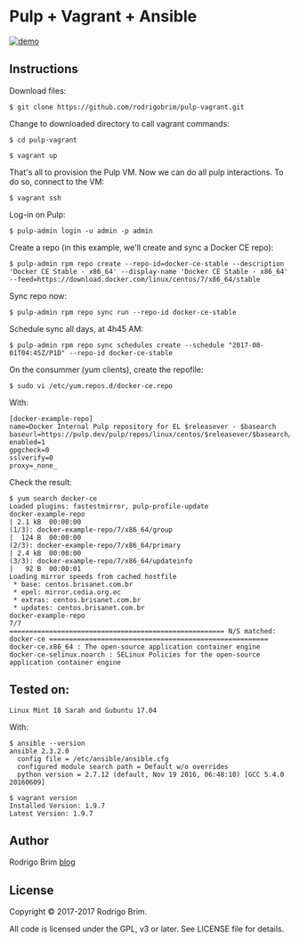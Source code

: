 # Pulp + Vagrant + Ansible

[![demo](https://asciinema.org/a/aopQgNcC6hNoxi2gzixRKabJ3.png)](https://asciinema.org/a/aopQgNcC6hNoxi2gzixRKabJ3?autoplay=1)

## Instructions

Download files:

	$ git clone https://github.com/rodrigobrim/pulp-vagrant.git

Change to downloaded directory to call vagrant commands:

	$ cd pulp-vagrant

	$ vagrant up

That's all to provision the Pulp VM. Now we can do all pulp interactions. To do so, connect to the VM:

	$ vagrant ssh

Log-in on Pulp:

	$ pulp-admin login -u admin -p admin

Create a repo (in this example, we'll create and sync a Docker CE repo):

	$ pulp-admin rpm repo create --repo-id=docker-ce-stable --description 'Docker CE Stable - x86_64' --display-name 'Docker CE Stable - x86_64' --feed=https://download.docker.com/linux/centos/7/x86_64/stable

Sync repo now:

	$ pulp-admin rpm repo sync run --repo-id docker-ce-stable

Schedule sync all days, at 4h45 AM:

	$ pulp-admin rpm repo sync schedules create --schedule "2017-08-01T04:45Z/P1D" --repo-id docker-ce-stable

On the consummer (yum clients), create the repofile:

	$ sudo vi /etc/yum.repos.d/docker-ce.repo

With:

	[docker-example-repo]
	name=Docker Internal Pulp repository for EL $releasever - $basearch
	baseurl=https://pulp.dev/pulp/repos/linux/centos/$releasever/$basearch/stable
	enabled=1
	gpgcheck=0
	sslverify=0
	proxy=_none_

Check the result:

	$ yum search docker-ce
	Loaded plugins: fastestmirror, pulp-profile-update
	docker-example-repo                                                                                           | 2.1 kB  00:00:00     
	(1/3): docker-example-repo/7/x86_64/group                                                                     |  124 B  00:00:00     
	(2/3): docker-example-repo/7/x86_64/primary                                                                   | 2.4 kB  00:00:00     
	(3/3): docker-example-repo/7/x86_64/updateinfo                                                                |   92 B  00:00:01     
	Loading mirror speeds from cached hostfile
	 * base: centos.brisanet.com.br
	 * epel: mirror.cedia.org.ec
	 * extras: centos.brisanet.com.br
	 * updates: centos.brisanet.com.br
	docker-example-repo                                                                                                              7/7
	====================================================== N/S matched: docker-ce =======================================================
	docker-ce.x86_64 : The open-source application container engine
	docker-ce-selinux.noarch : SELinux Policies for the open-source application container engine

## Tested on:

	Linux Mint 18 Sarah and Gubuntu 17.04

With:

	$ ansible --version
	ansible 2.3.2.0
	  config file = /etc/ansible/ansible.cfg
	  configured module search path = Default w/o overrides
	  python version = 2.7.12 (default, Nov 19 2016, 06:48:10) [GCC 5.4.0 20160609]

	$ vagrant version
	Installed Version: 1.9.7
	Latest Version: 1.9.7

## Author

Rodrigo Brim [blog](https://rodirgobrim.blogspot.com.br/)

## License

Copyright &copy; 2017-2017 Rodrigo Brim.

All code is licensed under the GPL, v3 or later. See LICENSE file for details.
